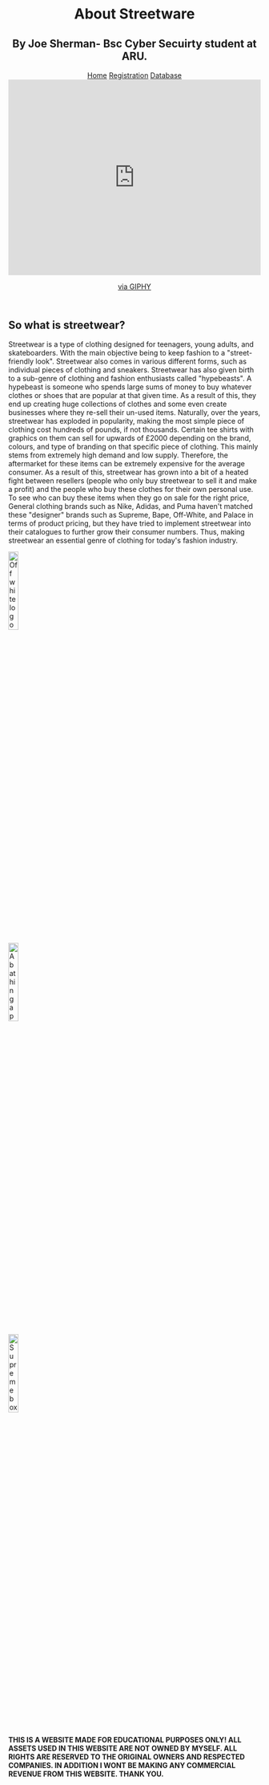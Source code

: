 <!DOCTYPE html>
<html>
<head>
<title>About Streetware</title>
<link rel="stylesheet" href="style.css">
<header>
<h1>About Streetware</h1>
<h2>By Joe Sherman- Bsc Cyber Secuirty student at ARU.</h2>
<a href="index.php">Home</a>
<a href="registration.php">Registration</a>
<a href="Streetweardatabase.php">Database</a>
<div class="image1">
	<iframe src="https://giphy.com/embed/12GA6HQ5bK7kK4" width="100%" height="10%" frameBorder="0" class="giphy-embed" allowFullScreen></iframe><p><a href="https://giphy.com/gifs/swag-ymcmb-follow-me-12GA6HQ5bK7kK4">via GIPHY</a></p>
</div>
</header>
</head>
<body>
<section>
<h1> So what is streetwear?</h1>
<p> Streetwear is a type of clothing designed for teenagers, young adults, and skateboarders. With the main objective being to keep fashion to a "street-friendly look". Streetwear also comes in various different forms, such as individual pieces of clothing and sneakers. Streetwear has also given birth to a sub-genre of clothing and fashion enthusiasts called "hypebeasts". A hypebeast is someone who spends large sums of money to buy whatever clothes or shoes that are popular at that given time. As a result of this, they end up creating huge collections of clothes and some even create businesses where they re-sell their un-used items. Naturally, over the years, streetwear has exploded in popularity, making the most simple piece of clothing cost hundreds of pounds, if not thousands. Certain tee shirts with graphics on them can sell for upwards of £2000 depending on the brand, colours, and type of branding on that specific piece of clothing. This mainly stems from extremely high demand and low supply. Therefore, the aftermarket for these items can be extremely expensive for the average consumer. As a result of this, streetwear has grown into a bit of a heated fight between resellers (people who only buy streetwear to sell it and make a profit) and the people who buy these clothes for their own personal use. To see who can buy these items when they go on sale for the right price, General clothing brands such as Nike, Adidas, and Puma haven't matched these "designer" brands such as Supreme, Bape, Off-White, and Palace in terms of product pricing, but they have tried to implement streetwear into their catalogues to further grow their consumer numbers. Thus, making streetwear an essential genre of clothing for today's fashion industry.</p>


<div class="image2"><img src="off-white-logo.png" alt="Off white logo" height="20%" width="20%">
</div>
<div class="image3"><img src="Bape-Logo.png" alt="A bathing ape logo" height="20%" width="20%">
</div>
<div class="image4"><img src="Supreme-Logo.png"alt="Supreme box logo" height="20%" width="20%">
</section>
</body>
<footer>
<h4>THIS IS A WEBSITE MADE FOR EDUCATIONAL PURPOSES ONLY! ALL ASSETS USED IN THIS WEBSITE ARE NOT OWNED BY MYSELF. ALL RIGHTS ARE RESERVED TO THE ORIGINAL OWNERS AND RESPECTED COMPANIES. IN ADDITION I WONT BE MAKING ANY COMMERCIAL REVENUE FROM THIS WEBSITE. THANK YOU.</h4>
</footer>
</html>
